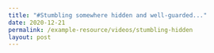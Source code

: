 ```yaml
---
title: "#Stumbling somewhere hidden and well-guarded..."
date: 2020-12-21
permalink: /example-resource/videos/stumbling-hidden
layout: post
---
```

